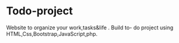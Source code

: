 # Todo-project
Website to organize your work,tasks&amp;life . Build to- do project using HTML,Css,Bootstrap,JavaScript,php.
